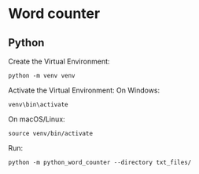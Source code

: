 # Word counter

## Python 
Create the Virtual Environment:
```
python -m venv venv
```

Activate the Virtual Environment:
On Windows:
```
venv\bin\activate
```
On macOS/Linux:
```
source venv/bin/activate
```

Run:
```
python -m python_word_counter --directory txt_files/
```

